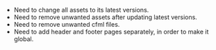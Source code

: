 - Need to change all assets to its latest versions.
- Need to remove unwanted assets after updating latest versions.
- Need to remove unwanted cfml files.
- Need to add header and footer pages separately, in order to make it global.